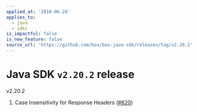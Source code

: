 ```yaml
---
applied_at: '2018-06-28'
applies_to:
  - java
  - sdks
is_impactful: false
is_new_feature: false
source_url: 'https://github.com/box/box-java-sdk/releases/tag/v2.20.2'
---
```


# Java SDK `v2.20.2` release

v2.20.2
1. Case Insensitivity for Response Headers ([#620](https://github.com/box/box-java-sdk/pull/620))